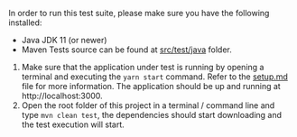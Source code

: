 In order to run this test suite, please make sure you have the following installed:
* Java JDK 11 (or newer)
* Maven
Tests source can be found at [src/test/java](src/test/java) folder.

1) Make sure that the application under test is running by opening a terminal and executing the `yarn start` command. Refer to the [setup.md](setup.md) file for more information. The application should be up and running at http://localhost:3000.
2) Open the root folder of this project in a terminal / command line and type `mvn clean test`, the dependencies should start downloading and the test execution will start.
